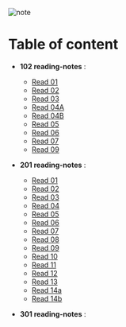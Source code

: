 ![note](https://i.ibb.co/FXxvfx8/rsz-kissclipart-study-notes-clipart-test-study-skills-clip-art-e449c8c59493291d.png)

# Table of content

- **102 reading-notes** :
  - [Read 01](https://omx302.github.io/reading-notes/Code102/Read01)
  - [Read 02](https://omx302.github.io/reading-notes/Code102/Read02)
  - [Read 03](https://omx302.github.io/reading-notes/Code102/Read03)
  - [Read 04A](https://omx302.github.io/reading-notes/Code102/Read04a)
  - [Read 04B](https://omx302.github.io/reading-notes/Code102/Read04b)
  - [Read 05](https://omx302.github.io/reading-notes/Code102/Read05)
  - [Read 06](https://omx302.github.io/reading-notes/Code102/Read06)
  - [Read 07](https://omx302.github.io/reading-notes/Code102/Read07)
  - [Read 09](https://omx302.github.io/reading-notes/Code102/Read09)


- **201 reading-notes** :
  - [Read 01](https://omx302.github.io/reading-notes/Code201/class-01)
  - [Read 02](https://omx302.github.io/reading-notes/Code201/class-02)
  - [Read 03](https://omx302.github.io/reading-notes/Code201/class-03)
  - [Read 04](https://omx302.github.io/reading-notes/Code201/class-04)
  - [Read 05](https://omx302.github.io/reading-notes/Code201/class-05)
  - [Read 06](https://omx302.github.io/reading-notes/Code201/class-06)
  - [Read 07](https://omx302.github.io/reading-notes/Code201/class-07)
  - [Read 08](https://omx302.github.io/reading-notes/Code201/class-08)
  - [Read 09](https://omx302.github.io/reading-notes/Code201/class-09)
  - [Read 10](https://omx302.github.io/reading-notes/Code201/class-10)
  - [Read 11](https://omx302.github.io/reading-notes/Code201/class-11)
  - [Read 12](https://omx302.github.io/reading-notes/Code201/class-12)
  - [Read 13](https://omx302.github.io/reading-notes/Code201/class-13)
  - [Read 14a](https://omx302.github.io/reading-notes/Code201/class-14a)
  - [Read 14b](https://omx302.github.io/reading-notes/Code201/class-14b)

- **301 reading-notes** :
